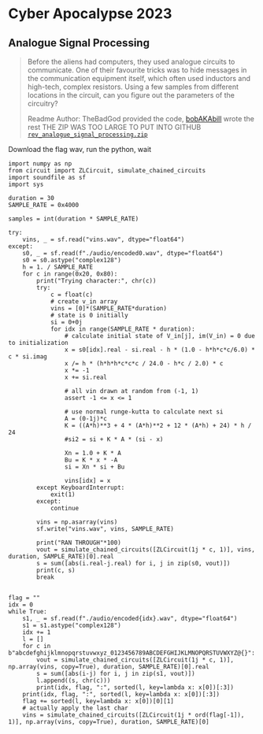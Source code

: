 # Cyber Apocalypse 2023

## Analogue Signal Processing

> Before the aliens had computers, they used analogue circuits to communicate. One of their favourite tricks was to hide messages in the communication equipment itself, which often used inductors and high-tech, complex resistors. Using a few samples from different locations in the circuit, can you figure out the parameters of the circuitry?
>
>  Readme Author: TheBadGod provided the code, [bobAKAbill](github.com/bobakabill) wrote the rest
> THE ZIP WAS TOO LARGE TO PUT INTO GITHUB
> [`rev_analogue_signal_processing.zip`](rev_analogue_signal_processing.zip)

Download the flag wav, run the python, wait

```
import numpy as np
from circuit import ZLCircuit, simulate_chained_circuits
import soundfile as sf
import sys

duration = 30
SAMPLE_RATE = 0x4000

samples = int(duration * SAMPLE_RATE)

try:
    vins, _ = sf.read("vins.wav", dtype="float64")
except:
    s0, _ = sf.read(f"./audio/encoded0.wav", dtype="float64")
    s0 = s0.astype("complex128")
    h = 1. / SAMPLE_RATE
    for c in range(0x20, 0x80):
        print("Trying character:", chr(c))
        try:
            c = float(c)
            # create v_in array
            vins = [0]*(SAMPLE_RATE*duration)
            # state is 0 initially
            si = 0+0j
            for idx in range(SAMPLE_RATE * duration):
                # calculate initial state of V_in[j], im(V_in) = 0 due to initialization
                x = s0[idx].real - si.real - h * (1.0 - h*h*c*c/6.0) * c * si.imag
                x /= h * (h*h*h*c*c*c / 24.0 - h*c / 2.0) * c
                x *= -1
                x += si.real

                # all vin drawn at random from (-1, 1)
                assert -1 <= x <= 1

                # use normal runge-kutta to calculate next si
                A = (0-1j)*c
                K = ((A*h)**3 + 4 * (A*h)**2 + 12 * (A*h) + 24) * h / 24
                #si2 = si + K * A * (si - x)

                Xn = 1.0 + K * A
                Bu = K * x * -A
                si = Xn * si + Bu

                vins[idx] = x
        except KeyboardInterrupt:
            exit(1)
        except:
            continue

        vins = np.asarray(vins)
        sf.write("vins.wav", vins, SAMPLE_RATE)

        print("RAN THROUGH"*100)
        vout = simulate_chained_circuits([ZLCircuit(1j * c, 1)], vins, duration, SAMPLE_RATE)[0].real
        s = sum([abs(i.real-j.real) for i, j in zip(s0, vout)])
        print(c, s)
        break


flag = ""
idx = 0
while True:
    s1, _ = sf.read(f"./audio/encoded{idx}.wav", dtype="float64")
    s1 = s1.astype("complex128")
    idx += 1
    l = []
    for c in b"abcdefghijklmnopqrstuvwxyz_0123456789ABCDEFGHIJKLMNOPQRSTUVWXYZ@{}":
        vout = simulate_chained_circuits([ZLCircuit(1j * c, 1)], np.array(vins, copy=True), duration, SAMPLE_RATE)[0].real
        s = sum([abs(i-j) for i, j in zip(s1, vout)])
        l.append((s, chr(c)))
        print(idx, flag, ":", sorted(l, key=lambda x: x[0])[:3])
    print(idx, flag, ":", sorted(l, key=lambda x: x[0])[:3])
    flag += sorted(l, key=lambda x: x[0])[0][1]
    # actually apply the last char
    vins = simulate_chained_circuits([ZLCircuit(1j * ord(flag[-1]), 1)], np.array(vins, copy=True), duration, SAMPLE_RATE)[0]
```